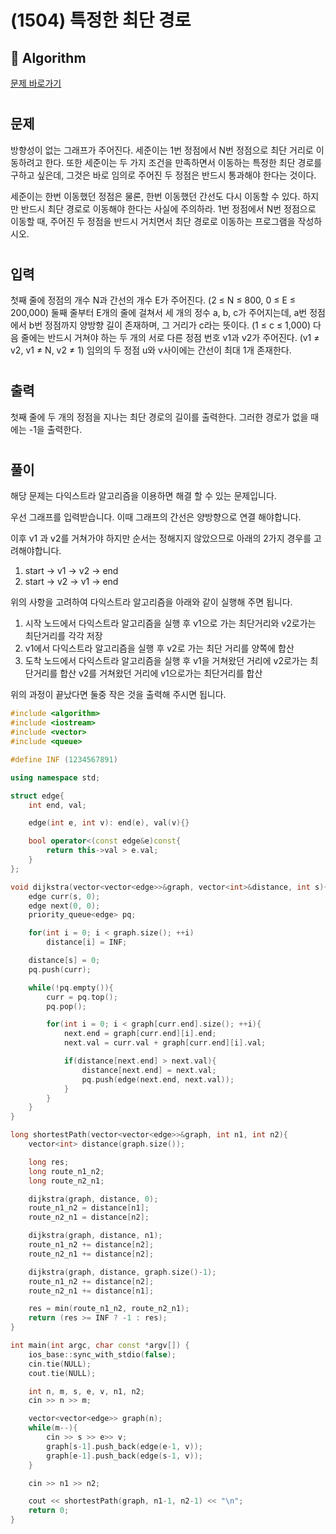 # (1504) 특정한 최단 경로
## :100: Algorithm
[문제 바로가기](https://www.acmicpc.net/problem/1504)
#
## 문제
방향성이 없는 그래프가 주어진다. 세준이는 1번 정점에서 N번 정점으로 최단 거리로 이동하려고 한다. 또한 세준이는 두 가지 조건을 만족하면서 이동하는 특정한 최단 경로를 구하고 싶은데, 그것은 바로 임의로 주어진 두 정점은 반드시 통과해야 한다는 것이다.

세준이는 한번 이동했던 정점은 물론, 한번 이동했던 간선도 다시 이동할 수 있다. 하지만 반드시 최단 경로로 이동해야 한다는 사실에 주의하라. 1번 정점에서 N번 정점으로 이동할 때, 주어진 두 정점을 반드시 거치면서 최단 경로로 이동하는 프로그램을 작성하시오.
#
## 입력
첫째 줄에 정점의 개수 N과 간선의 개수 E가 주어진다. (2 ≤ N ≤ 800, 0 ≤ E ≤ 200,000) 둘째 줄부터 E개의 줄에 걸쳐서 세 개의 정수 a, b, c가 주어지는데, a번 정점에서 b번 정점까지 양방향 길이 존재하며, 그 거리가 c라는 뜻이다. (1 ≤ c ≤ 1,000) 다음 줄에는 반드시 거쳐야 하는 두 개의 서로 다른 정점 번호 v1과 v2가 주어진다. (v1 ≠ v2, v1 ≠ N, v2 ≠ 1) 임의의 두 정점 u와 v사이에는 간선이 최대 1개 존재한다.
#
## 출력
첫째 줄에 두 개의 정점을 지나는 최단 경로의 길이를 출력한다. 그러한 경로가 없을 때에는 -1을 출력한다.
#
## 풀이
해당 문제는 다익스트라 알고리즘을 이용하면 해결 할 수 있는 문제입니다.  

우선 그래프를 입력받습니다.
이때 그래프의 간선은 양방향으로 연결 해야합니다.

이후 v1 과 v2를 거쳐가야 하지만 순서는 정해지지 않았으므로 아래의 2가지 경우를 고려해야합니다.  

1. start -> v1 -> v2 -> end  
2. start -> v2 -> v1 -> end

위의 사항을 고려하여 다익스트라 알고리즘을 아래와 같이 실행해 주면 됩니다.  

1. 시작 노드에서 다익스트라 알고리즘을 실행 후 v1으로 가는 최단거리와 v2로가는 최단거리를 각각 저장
2. v1에서 다익스트라 알고리즘을 실행 후 v2로 가는 최단 거리를 양쪽에 합산
3. 도착 노드에서 다익스트라 알고리즘을 실행 후 v1을 거쳐왔던 거리에 v2로가는 최단거리를 합산 v2를 거쳐왔던 거리에 v1으로가는 최단거리를 합산

위의 과정이 끝났다면 둘중 작은 것을 출력해 주시면 됩니다.  

```cpp
#include <algorithm>
#include <iostream>
#include <vector>
#include <queue>

#define INF (1234567891)

using namespace std;

struct edge{
    int end, val;

    edge(int e, int v): end(e), val(v){}

    bool operator<(const edge&e)const{
        return this->val > e.val;
    }
};

void dijkstra(vector<vector<edge>>&graph, vector<int>&distance, int s){
    edge curr(s, 0);
    edge next(0, 0);
    priority_queue<edge> pq;

    for(int i = 0; i < graph.size(); ++i)
        distance[i] = INF;

    distance[s] = 0;
    pq.push(curr);

    while(!pq.empty()){
        curr = pq.top();
        pq.pop();

        for(int i = 0; i < graph[curr.end].size(); ++i){
            next.end = graph[curr.end][i].end;
            next.val = curr.val + graph[curr.end][i].val;

            if(distance[next.end] > next.val){
                distance[next.end] = next.val;
                pq.push(edge(next.end, next.val));
            }
        }
    }
}

long shortestPath(vector<vector<edge>>&graph, int n1, int n2){
    vector<int> distance(graph.size());

    long res;
    long route_n1_n2;
    long route_n2_n1;

    dijkstra(graph, distance, 0);
    route_n1_n2 = distance[n1];
    route_n2_n1 = distance[n2];

    dijkstra(graph, distance, n1);
    route_n1_n2 += distance[n2];
    route_n2_n1 += distance[n2];

    dijkstra(graph, distance, graph.size()-1);
    route_n1_n2 += distance[n2];
    route_n2_n1 += distance[n1];

    res = min(route_n1_n2, route_n2_n1);
    return (res >= INF ? -1 : res);
}

int main(int argc, char const *argv[]) {
    ios_base::sync_with_stdio(false);
    cin.tie(NULL);
    cout.tie(NULL);

    int n, m, s, e, v, n1, n2;
    cin >> n >> m;

    vector<vector<edge>> graph(n);
    while(m--){
        cin >> s >> e>> v;
        graph[s-1].push_back(edge(e-1, v));
        graph[e-1].push_back(edge(s-1, v));
    }

    cin >> n1 >> n2;

    cout << shortestPath(graph, n1-1, n2-1) << "\n";
    return 0;
}
```
